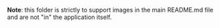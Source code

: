 **Note**: this folder is strictly to support images in the main README.md file and are not "in" the application itself.
